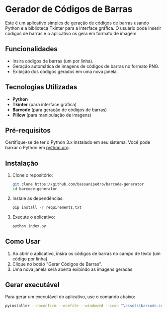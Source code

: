 # Gerador de Códigos de Barras

Este é um aplicativo simples de geração de códigos de barras usando Python e a biblioteca Tkinter para a interface gráfica. O usuário pode inserir códigos de barras e o aplicativo os gera em formato de imagem.

## Funcionalidades

- Insira códigos de barras (um por linha).
- Geração automática de imagens de códigos de barras no formato PNG.
- Exibição dos códigos gerados em uma nova janela.

## Tecnologias Utilizadas

- **Python**
- **Tkinter** (para interface gráfica)
- **Barcode** (para geração de códigos de barras)
- **Pillow** (para manipulação de imagens)

## Pré-requisitos

Certifique-se de ter o Python 3.x instalado em seu sistema. Você pode baixar o Python em [python.org](https://www.python.org).

## Instalação

1. Clone o repositório:
   ```bash
   git clone https://github.com/bassanipedro/barcode-generator
   cd barcode-generator
   ```

2. Instale as dependências:
   ```bash
   pip install -r requirements.txt
   ```

3. Execute o aplicativo:
   ```bash
   python index.py
   ```

## Como Usar

1. Ao abrir o aplicativo, insira os códigos de barras no campo de texto (um código por linha).
2. Clique no botão "Gerar Códigos de Barras".
3. Uma nova janela será aberta exibindo as imagens geradas.

## Gerar executável

Para gerar um executável do aplicativo, use o comando abaixo:

```bash
pyinstaller --noconfirm --onefile --windowed --icon "\assets\barcode.ico" --name "Barcode Generator" "barcode-generator\index.py"
```